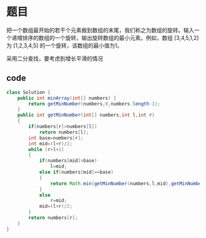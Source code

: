 # 题目
把一个数组最开始的若干个元素搬到数组的末尾，我们称之为数组的旋转。输入一个递增排序的数组的一个旋转，输出旋转数组的最小元素。例如，数组 [3,4,5,1,2] 为 [1,2,3,4,5] 的一个旋转，该数组的最小值为1。

采用二分查找，要考虑到增长平滑的情况

## code
```java
class Solution {
    public int minArray(int[] numbers) {
        return getMinNumber(numbers,0,numbers.length-1);
    }
    public int getMinNumber(int[] numbers,int l,int r)
    {
        if(numbers[r]>numbers[l])
            return numbers[l];
        int base=numbers[r];
        int mid=(l+r)/2;
        while (r>l+1)
        {
            if(numbers[mid]>base)
                l=mid;
            else if(numbers[mid]==base)
            {
                return Math.min(getMinNumber(numbers,l,mid),getMinNumber(numbers,mid,r));
            }
            else
                r=mid;
            mid=(l+r)/2;
        }
        return numbers[r];
    }
}
```